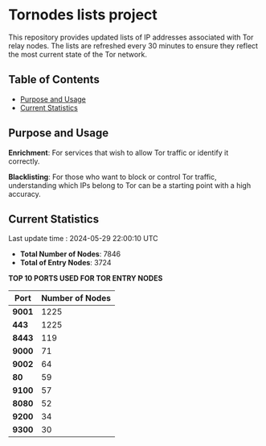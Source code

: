 # Tornodes lists project

This repository provides updated lists of IP addresses associated with Tor relay nodes. The lists are refreshed every 30 minutes to ensure they reflect the most current state of the Tor network.

## Table of Contents

- [Purpose and Usage](#purpose-and-usage)
- [Current Statistics](#current-statistics)


## Purpose and Usage

**Enrichment**: For services that wish to allow Tor traffic or identify it correctly.

**Blacklisting**: For those who want to block or control Tor traffic, understanding which IPs belong to Tor can be a starting point with a high accuracy.

## Current Statistics

Last update time : 2024-05-29 22:00:10 UTC

- **Total Number of Nodes**: 7846
- **Total of Entry Nodes**: 3724

**TOP 10 PORTS USED FOR TOR ENTRY NODES**

| **Port** | **Number of Nodes** |
|------|-----------------|
| **9001**   | 1225  |
| **443**   | 1225  |
| **8443**   | 119  |
| **9000**   | 71  |
| **9002**   | 64  |
| **80**   | 59  |
| **9100**   | 57  |
| **8080**   | 52  |
| **9200**   | 34  |
| **9300**   | 30  |

